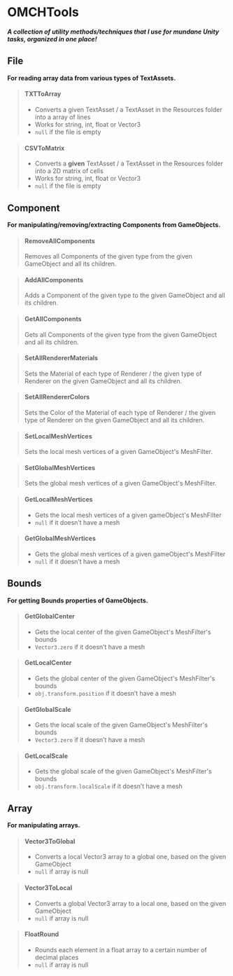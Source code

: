 # OMCHTools

***A collection of utility methods/techniques that I use for mundane Unity tasks, organized in one place!***



## File

**For reading array data from various types of TextAssets.**

> #### TXTToArray
>
> - Converts a given TextAsset / a TextAsset in the Resources folder into a array of lines
> - Works for string, int, float or Vector3
> - `null` if the file is empty

> #### CSVToMatrix
>
> - Converts a **given** TextAsset / a TextAsset in the Resources folder into a 2D matrix of cells
> - Works for string, int, float or Vector3
> - `null` if the file is empty



## Component

**For manipulating/removing/extracting Components from GameObjects.**

> #### RemoveAllComponents
>
> Removes all Components of the given type from the given GameObject and all its children.

> #### AddAllComponents
>
> Adds a Component of the given type to the given GameObject and all its children.

> #### GetAllComponents
>
> Gets all Components of the given type from the given GameObject and all its children.

> #### SetAllRendererMaterials
>
> Sets the Material of each type of Renderer / the given type of Renderer on the given GameObject and all its children.

> #### SetAllRendererColors
>
> Sets the Color of the Material of each type of Renderer / the given type of Renderer on the given GameObject and all its children.

> #### SetLocalMeshVertices
>
> Sets the local mesh vertices of a given GameObject's MeshFilter.

> #### SetGlobalMeshVertices
>
> Sets the global mesh vertices of a given GameObject's MeshFilter.

> #### GetLocalMeshVertices
>
> - Gets the local mesh vertices of a given gameObject's MeshFilter
> - `null` if it doesn’t have a mesh

> #### GetGlobalMeshVertices
>
> - Gets the global mesh vertices of a given gameObject's MeshFilter
> - `null` if it doesn’t have a mesh



## Bounds

**For getting Bounds properties of GameObjects.**

> #### GetGlobalCenter
>
> - Gets the local center of the given GameObject's MeshFilter's bounds
> - `Vector3.zero` if it doesn’t have a mesh

> #### GetLocalCenter
>
> - Gets the global center of the given GameObject's MeshFilter's bounds
> - `obj.transform.position` if it doesn’t have a mesh

> #### GetGlobalScale
>
> - Gets the local scale of the given GameObject's MeshFilter's bounds
> - `Vector3.zero` if it doesn’t have a mesh

> #### GetLocalScale
>
> - Gets the global scale of the given GameObject's MeshFilter's bounds
> - `obj.transform.localScale` if it doesn’t have a mesh



## Array

**For manipulating arrays.**

> #### Vector3ToGlobal
>
> - Converts a local Vector3 array to a global one, based on the given GameObject
> - `null` if array is null

> #### Vector3ToLocal
>
> - Converts a global Vector3 array to a local one, based on the given GameObject
> - `null` if array is null

> #### FloatRound
>
> - Rounds each element in a float array to a certain number of decimal places
> - `null` if array is null
